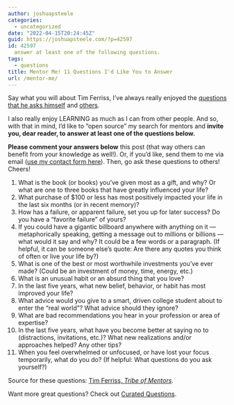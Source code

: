 ```yaml
---
author: joshuapsteele
categories:
  - uncategorized
date: "2022-04-15T20:24:45Z"
guid: https://joshuapsteele.com/?p=42597
id: 42597
  answer at least one of the following questions.
tags:
  - questions
title: Mentor Me! 11 Questions I'd Like You to Answer
url: /mentor-me/
---
```


Say what you will about Tim Ferriss, I’ve always really enjoyed the [questions that he asks himself](https://tim.blog/wp-content/uploads/2020/01/17-Questions-That-Changed-My-Life.pdf) and [others](https://tim.blog/2017/10/03/tribe-of-mentors/).

I also really enjoy LEARNING as much as I can from other people. And so, with that in mind, I’d like to “open source” my search for mentors and **invite you, dear reader, to answer at least one of the questions below.**

**Please comment your answers below** this post (that way others can benefit from your knowledge as well!). Or, if you’d like, send them to me via email ([use my contact form here](https://joshuapsteele.com/contact/)). Then, go ask these questions to others! Cheers!

1. What is the book (or books) you’ve given most as a gift, and why? Or what are one to three books that have greatly influenced your life?
2. What purchase of $100 or less has most positively impacted your life in the last six months (or in recent memory)?
3. How has a failure, or apparent failure, set you up for later success? Do you have a “favorite failure” of yours?
4. If you could have a gigantic billboard anywhere with anything on it — metaphorically speaking, getting a message out to millions or billions — what would it say and why? It could be a few words or a paragraph. (If helpful, it can be someone else’s quote: Are there any quotes you think of often or live your life by?)
5. What is one of the best or most worthwhile investments you’ve ever made? (Could be an investment of money, time, energy, etc.)
6. What is an unusual habit or an absurd thing that you love?
7. In the last five years, what new belief, behavior, or habit has most improved your life?
8. What advice would you give to a smart, driven college student about to enter the “real world”? What advice should they ignore?
9. What are bad recommendations you hear in your profession or area of expertise?
10. In the last five years, what have you become better at saying no to (distractions, invitations, etc.)? What new realizations and/or approaches helped? Any other tips?
11. When you feel overwhelmed or unfocused, or have lost your focus temporarily, what do you do? (If helpful: What questions do you ask yourself?)

Source for these questions: [Tim Ferriss, *Tribe of Mentors*](https://tim.blog/2017/10/03/tribe-of-mentors/).

Want more great questions? Check out [Curated Questions](https://www.curatedquestions.com/).